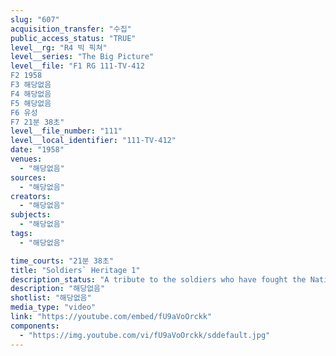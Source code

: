 ```yaml
---
slug: "607"
acquisition_transfer: "수집"
public_access_status: "TRUE"
level__rg: "R4 빅 픽쳐"
level__series: "The Big Picture"
level__file: "F1 RG 111-TV-412
F2 1958
F3 해당없음
F4 해당없음
F5 해당없음
F6 유성
F7 21분 38초"
level__file_number: "111"
level__local_identifier: "111-TV-412"
date: "1958"
venues: 
  - "해당없음"
sources: 
  - "해당없음"
creators: 
  - "해당없음"
subjects: 
  - "해당없음"
tags: 
  - "해당없음"

time_courts: "21분 38초"
title: "Soldiers` Heritage 1"
description_status: "A tribute to the soldiers who have fought the Nation`s wars from the beginning."
description: "해당없음"
shotlist: "해당없음"
media_type: "video"
link: "https://youtube.com/embed/fU9aVoOrckk"
components: 
  - "https://img.youtube.com/vi/fU9aVoOrckk/sddefault.jpg"
---
```

